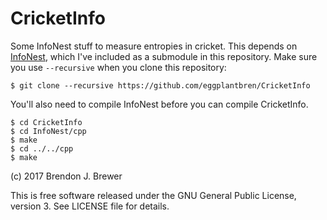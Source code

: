 CricketInfo
===========

Some InfoNest stuff to measure entropies in cricket.
This depends on [InfoNest](https://github.com/eggplantbren/InfoNest),
which I've included as a submodule in this repository. Make sure you use
`--recursive` when you clone this repository:

    $ git clone --recursive https://github.com/eggplantbren/CricketInfo

You'll also need to compile InfoNest before you can compile CricketInfo.

    $ cd CricketInfo
    $ cd InfoNest/cpp
    $ make
    $ cd ../../cpp
    $ make

(c) 2017 Brendon J. Brewer

This is free software released under the GNU General Public License, version 3.
See LICENSE file for details.
